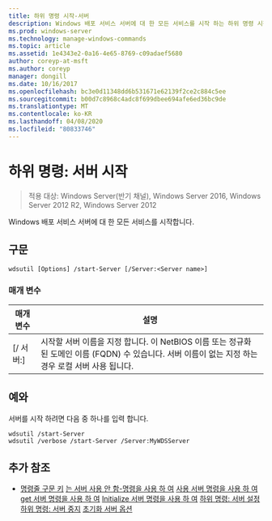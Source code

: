 ```yaml
---
title: 하위 명령 시작-서버
description: Windows 배포 서비스 서버에 대 한 모든 서비스를 시작 하는 하위 명령 시작 서버에 대 한 Windows 명령 항목입니다.
ms.prod: windows-server
ms.technology: manage-windows-commands
ms.topic: article
ms.assetid: 1e4343e2-0a16-4e65-8769-c09adaef5680
author: coreyp-at-msft
ms.author: coreyp
manager: dongill
ms.date: 10/16/2017
ms.openlocfilehash: bc3e0d11348dd6b531671e62139f2ce2c884c5ee
ms.sourcegitcommit: b00d7c8968c4adc8f699dbee694afe6ed36bc9de
ms.translationtype: MT
ms.contentlocale: ko-KR
ms.lasthandoff: 04/08/2020
ms.locfileid: "80833746"
---
```

# <a name="subcommand-start-server"></a>하위 명령: 서버 시작

>적용 대상: Windows Server(반기 채널), Windows Server 2016, Windows Server 2012 R2, Windows Server 2012

Windows 배포 서비스 서버에 대 한 모든 서비스를 시작합니다.

## <a name="syntax"></a>구문
```
wdsutil [Options] /start-Server [/Server:<Server name>]
```
### <a name="parameters"></a>매개 변수
|매개 변수|설명|
|-------|--------|
|[/ 서버:<Server name>]|시작할 서버 이름을 지정 합니다. 이 NetBIOS 이름 또는 정규화 된 도메인 이름 (FQDN) 수 있습니다. 서버 이름이 없는 지정 하는 경우 로컬 서버 사용 됩니다.|
## <a name="examples"></a><a name=BKMK_examples></a>예와
서버를 시작 하려면 다음 중 하나를 입력 합니다.
```
wdsutil /start-Server
wdsutil /verbose /start-Server /Server:MyWDSServer
```
## <a name="additional-references"></a>추가 참조
- [명령줄 구문 키](command-line-syntax-key.md)
[는 서버 사용 안 함-명령을 사용 하 여](using-the-disable-server-command.md)
[사용 서버 명령을 사용 하 여](using-the-enable-server-command.md)
[get 서버 명령을 사용 하 여](using-the-get-server-command.md)
[Initialize 서버 명령을 사용 하 여](using-the-initialize-server-command.md)
[하위 명령: 서버 설정](subcommand-set-server.md)
[하위 명령: 서버 중지](subcommand-stop-server.md)
[초기화 서버 옵션](the-uninitialize-server-option.md)
